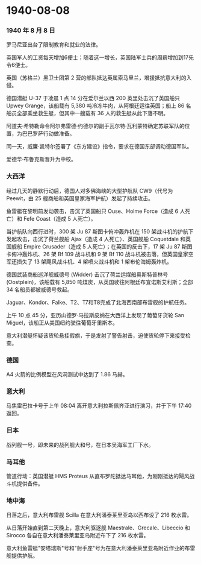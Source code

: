# 1940-08-08

### 1940 年 8 月 8 日

罗马尼亚出台了限制教育和就业的法律。

英国军人的工资每天增加6便士；随着这一增长，英国陆军士兵的周薪增加到17先令6便士。

英国（苏格兰）黑卫士团第 2
营的部队抵达英属索马里兰，增援抵抗意大利的入侵。

德国潜艇 U-37 于凌晨 1 点 14 分在爱尔兰以西 200 英里处击沉了英国船只
Upwey Grange，该船载有 5,380 吨冷冻牛肉，从阿根廷运往英国；船上 86
名船员全部乘坐救生艇，但其中一艘载有 36 人的救生艇从此下落不明。

阿道夫·希特勒命令阿尔弗雷德·约德尔的副手瓦尔特·瓦利蒙特确定苏联军队的位置，为巴巴罗萨行动做准备。

同一天，威廉·凯特尔签署了《东方建设》指令，要求在德国东部调动德国军队。

爱德华·布鲁克斯晋升为中校。

### 大西洋

经过几天的静默行动后，德国人对多佛海峡的大型护航队 CW9（代号为
Peewit，由 25 艘商船和英国皇家海军护航）发起了持续攻击。

鱼雷艇在黎明前发动袭击，击沉了英国船只 Ouse、Holme Force（造成 6
人死亡）和 Fefe Coast（造成 5 人死亡）。

当护航队向西行进时，300 架 Ju 87 斯图卡俯冲轰炸机在 150
架战斗机的护航下发起攻击，击沉了荷兰舰船 Ajax（造成 4 人死亡）、英国舰船
Coquetdale 和英国舰船 Empire Crusader（造成 5
人死亡）；在英国的反击下，17 架 Ju 87 斯图卡俯冲轰炸机、26 架 Bf 109
战斗机和 9 架 Bf 110 战斗机被击落，但英国皇家空军还损失了 13
架飓风战斗机、4 架喷火战斗机和 1 架布伦海姆轰炸机。

德国武装商船巡洋舰威德号 (Widder) 击沉了荷兰运煤船奥斯特普林号
(Oostplein)，该船载有 5,850 吨煤炭，从英国驶往阿根廷布宜诺斯艾利斯；全部
34 名船员都被威德号救起。

Jaguar、Kondor、Falke、T2、T7和T8完成了北海西南部布雷舰的护航任务。

上午 10 点 45 分，亚历山德罗·马拉斯皮纳在大西洋上发现了葡萄牙货轮 San
Miguel，该船正从美国纽约驶往葡萄牙里斯本。

意大利潜艇怀疑该货轮悬挂假旗，于是发射了警告射击，迫使货轮停下来接受检查。

### 德国

A4 火箭的比例模型在风洞测试中达到了 1.86 马赫。

### 意大利

马焦雷巴拉卡号于上午 08:04 离开意大利拉斯佩齐亚进行演习，并于下午 17:40
返回。

### 日本

战列舰一号，即未来的战列舰大和号，在日本吴海军工厂下水。

### 马耳他

管道行动：英国潜艇 HMS Proteus
从直布罗陀抵达马耳他，为刚刚抵达的飓风战斗机提供备件。

### 地中海

日落之后，意大利布雷舰 Scilla 在意大利潘泰莱里亚岛以西布设了 216
枚水雷。

从日落开始直到第二天晚上，意大利驱逐舰 Maestrale、Grecale、Libeccio 和
Sirocco 各自在意大利潘泰莱里亚岛附近布下了 216 枚水雷。

意大利鱼雷艇"安塔瑞斯"号和"射手座"号为在意大利潘泰莱里亚岛附近作业的布雷舰提供护航。